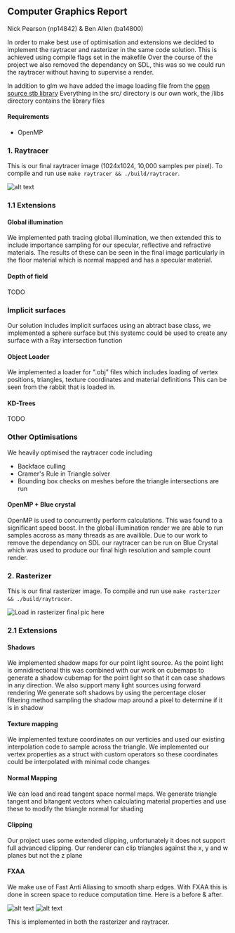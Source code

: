 ## Computer Graphics Report
Nick Pearson (np14842) & Ben Allen (ba14800)

In order to make best use of optimisation and extensions we decided to implement the raytracer and rasterizer in the same code solution. This is achieved using compile flags set in the makefile
Over the course of the project we also removed the dependancy on SDL, this was so we could run the raytracer without having to supervise a render.

In addition to glm we have added the image loading file from the [open source stb library](https://github.com/nothings/stb)
Everything in the src/ directory is our own work, the /libs directory contains the library files

#### Requirements
- OpenMP

### 1. Raytracer
This is our final raytracer image (1024x1024, 10,000 samples per pixel). To compile and run use `make raytracer && ./build/raytracer`.

![alt text](images/final-raytracer.jpg)

### 1.1 Extensions

#### Global illumination
We implemented path tracing global illumination, we then extended this to include importance sampling for our specular, reflective and refractive materials.
The results of these can be seen in the final image particularly in the floor material which is normal mapped and has a specular material.

#### Depth of field
TODO

### Implicit surfaces
Our solution includes implicit surfaces using an abtract base class, we implemented a sphere surface but this systemc could be used to create any surface with a Ray intersection function

#### Object Loader
We implemented a loader for ".obj" files which includes loading of vertex positions, triangles, texture coordinates and material definitions
This can be seen from the rabbit that is loaded in.
 
#### KD-Trees
TODO

### Other Optimisations
We heavily optimised the raytracer code including
* Backface culling
* Cramer's Rule in Triangle solver
* Bounding box checks on meshes before the triangle intersections are run

#### OpenMP + Blue crystal
OpenMP is used to concurrently perform calculations. This was found to a significant speed boost. In the global illumination render we are able to run samples accross as many threads as are availible.
Due to our work to remove the dependancy on SDL our raytracer can be run on Blue Crystal which was used to produce our final high resolution and sample count render.

### 2. Rasterizer
This is our final rasterizer image. To compile and run use `make rasterizer && ./build/raytracer`.

![Load in rasterizer final pic here](images/final-rasterizer.jpg)

### 2.1 Extensions
#### Shadows
We implemented shadow maps for our point light source. As the point light is omnidirectional this was combined with our work on cubemaps to generate a 
shadow cubemap for the point light so that it can case shadows in any direction. We also support many light sources using forward rendering
We generate soft shadows by using the percentage closer filtering method sampling the shadow map around a pixel to determine if it is in shadow

#### Texture mapping
We implemented texture coordinates on our verticies and used our existing interpolation code to sample across the triangle.
We implemented our vertex properties as a struct with custom operators so these coordinates could be interpolated with minimal code changes

#### Normal Mapping
We can load and read tangent space normal maps. We generate triangle tangent and bitangent vectors when calculating material properties and use these to modify the triangle normal for shading

#### Clipping
Our project uses some extended clipping, unfortunately it does not support full advanced clipping. Our renderer can clip triangles against the x, y and w planes but not the z plane

#### FXAA
We make use of Fast Anti Aliasing to smooth sharp edges. With FXAA this is done in screen space to reduce computation time. Here is a before & after.

![alt text](images/fxaa-before.png)
![alt text](images/fxaa-after.png)

This is implemented in both the rasterizer and raytracer.
